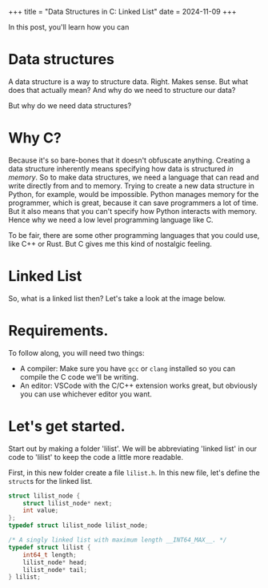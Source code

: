 +++
title = "Data Structures in C: Linked List"
date = 2024-11-09
+++

In this post, you'll learn how you can 

# Data structures
A data structure is a way to structure data. Right. Makes sense. But what does that actually mean? And why do we need to structure our data? 

But why do we need data structures? 

# Why C?
Because it's so bare-bones that it doesn't obfuscate anything. Creating a data structure inherently means specifying how data is structured *in memory*. So to make data structures, we need a language that can read and write directly from and to memory. Trying to create a new data structure in Python, for example, would be impossible. Python manages memory for the programmer, which is great, because it can save programmers a lot of time. But it also means that you can't specify how Python interacts with memory. Hence why we need a low level programming language like C.

To be fair, there are some other programming languages that you could use, like C++ or Rust. But C gives me this kind of nostalgic feeling. 

# Linked List

So, what is a linked list then? Let's take a look at the image below.


# Requirements.

To follow along, you will need two things: 
- A compiler: Make sure you have `gcc` or `clang` installed so you can compile the C code we'll be writing. 
- An editor: VSCode with the C/C++ extension works great, but obviously you can use whichever editor you want. 

# Let's get started.

Start out by making a folder 'lilist'. We will be abbreviating 'linked list' in our code to 'lilist' to keep the code a little more readable. 

First, in this new folder create a file `lilist.h`. In this new file, let's define the `struct`s for the linked list.

```C
struct lilist_node {
    struct lilist_node* next;
    int value;
};
typedef struct lilist_node lilist_node;

/* A singly linked list with maximum length __INT64_MAX__. */
typedef struct lilist {
    int64_t length;
    lilist_node* head;
    lilist_node* tail;
} lilist;
```
